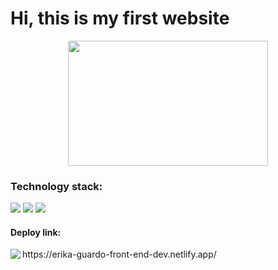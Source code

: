 <h1> Hi, this is my first website </h1>

<div align="center">
<img src="https://media.giphy.com/media/WSBeyxvC1jH496xQGA/giphy.gif" width="320px" height="200px" >
</div>

<h3>Technology stack: </h3>
<span>
<img src="https://img.shields.io/badge/html5-%23E34F26.svg?style=for-the-badge&logo=html5&logoColor=white" />
<img src="https://img.shields.io/badge/SASS-hotpink.svg?style=for-the-badge&logo=SASS&logoColor=white"    />
   <img    src= "https://img.shields.io/badge/css3-%231572B6.svg?style=for-the-badge&logo=css3&logoColor=white" />

 <h4>Deploy link:     </h4>
  <span> 
  <img align="left" src="https://img.shields.io/badge/netlify-%23000000.svg?style=for-the-badge&logo=netlify&logoColor=#00C7B7  "> https://erika-guardo-front-end-dev.netlify.app/
</span>